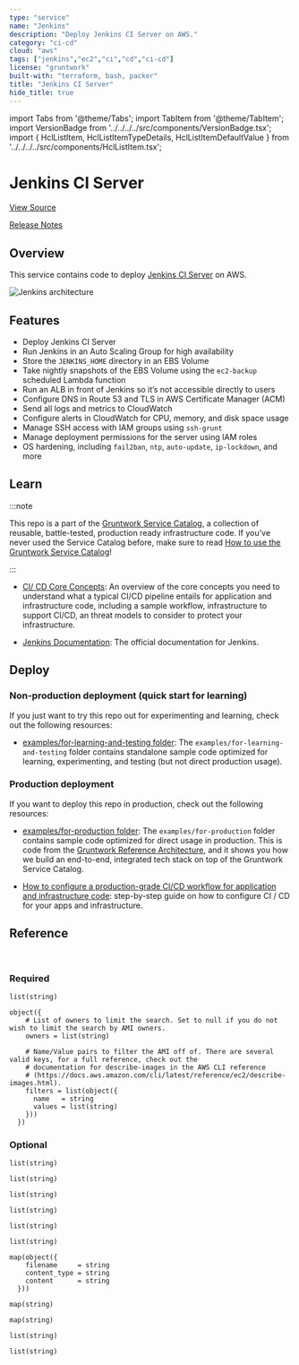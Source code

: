 ```yaml
---
type: "service"
name: "Jenkins"
description: "Deploy Jenkins CI Server on AWS."
category: "ci-cd"
cloud: "aws"
tags: ["jenkins","ec2","ci","cd","ci-cd"]
license: "gruntwork"
built-with: "terraform, bash, packer"
title: "Jenkins CI Server"
hide_title: true
---
```


import Tabs from '@theme/Tabs';
import TabItem from '@theme/TabItem';
import VersionBadge from '../../../../src/components/VersionBadge.tsx';
import { HclListItem, HclListItemTypeDetails, HclListItemDefaultValue } from '../../../../src/components/HclListItem.tsx';

<VersionBadge version="0.85.0" lastModifiedVersion="0.85.0"/>

# Jenkins CI Server


<a href="https://github.com/gruntwork-io/terraform-aws-service-catalog/tree/master/modules/mgmt/jenkins" className="link-button">View Source</a>

<a href="https://github.com/gruntwork-io/terraform-aws-service-catalog/releases?q=mgmt%2Fjenkins" className="link-button" title="Release notes for only the service catalog versions which impacted this service.">Release Notes</a>

## Overview

This service contains code to deploy [Jenkins CI Server](https://jenkins.io/) on AWS.

![Jenkins architecture](/img/reference/services/ci-cd-pipeline/jenkins-architecture.png)

## Features

*   Deploy Jenkins CI Server
*   Run Jenkins in an Auto Scaling Group for high availability
*   Store the `JENKINS_HOME` directory in an EBS Volume
*   Take nightly snapshots of the EBS Volume using the `ec2-backup` scheduled Lambda function
*   Run an ALB in front of Jenkins so it’s not accessible directly to users
*   Configure DNS in Route 53 and TLS in AWS Certificate Manager (ACM)
*   Send all logs and metrics to CloudWatch
*   Configure alerts in CloudWatch for CPU, memory, and disk space usage
*   Manage SSH access with IAM groups using `ssh-grunt`
*   Manage deployment permissions for the server using IAM roles
*   OS hardening, including `fail2ban`, `ntp`, `auto-update`, `ip-lockdown`, and more

## Learn

:::note

This repo is a part of the [Gruntwork Service Catalog](https://github.com/gruntwork-io/terraform-aws-service-catalog/),
a collection of reusable, battle-tested, production ready infrastructure code.
If you’ve never used the Service Catalog before, make sure to read
[How to use the Gruntwork Service Catalog](https://docs.gruntwork.io/reference/services/intro/overview)!

:::

*   [CI/ CD Core Concepts](https://docs.gruntwork.io/guides/build-it-yourself/pipelines/core-concepts/why-is-it-important-to-have-ci-cds):
    An overview of the core concepts you need to understand what a typical CI/CD pipeline entails for application and
    infrastructure code, including a sample workflow, infrastructure to support CI/CD, an threat models to consider to
    protect your infrastructure.

*   [Jenkins Documentation](https://jenkins.io/doc/): The official documentation for Jenkins.

## Deploy

### Non-production deployment (quick start for learning)

If you just want to try this repo out for experimenting and learning, check out the following resources:

*   [examples/for-learning-and-testing folder](https://github.com/gruntwork-io/terraform-aws-service-catalog/tree/master/examples/for-learning-and-testing): The
    `examples/for-learning-and-testing` folder contains standalone sample code optimized for learning, experimenting, and
    testing (but not direct production usage).

### Production deployment

If you want to deploy this repo in production, check out the following resources:

*   [examples/for-production folder](https://github.com/gruntwork-io/terraform-aws-service-catalog/tree/master/examples/for-production): The `examples/for-production` folder contains sample code
    optimized for direct usage in production. This is code from the
    [Gruntwork Reference Architecture](https://gruntwork.io/reference-architecture), and it shows you how we build an
    end-to-end, integrated tech stack on top of the Gruntwork Service Catalog.

*   [How to configure a production-grade CI/CD workflow for application and infrastructure code](https://docs.gruntwork.io/guides/build-it-yourself/pipelines/):
    step-by-step guide on how to configure CI / CD for your apps and infrastructure.

## Reference

<Tabs>
<TabItem value="inputs" label="Inputs" default>

<br/>

### Required

<HclListItem name="acm_ssl_certificate_domain" description="The domain name used for an SSL certificate issued by the Amazon Certificate Manager (ACM)." requirement="required" type="string">
</HclListItem>

<HclListItem name="alb_subnet_ids" description="The IDs of the subnets in which to deploy the ALB that runs in front of Jenkins. Must be subnets in <a href=#vpc_id><code>vpc_id</code></a>." requirement="required" type="list">
<HclListItemTypeDetails>

```hcl
list(string)
```

</HclListItemTypeDetails>
</HclListItem>

<HclListItem name="ami" description="The ID of the AMI to run on the Jenkins server. This should be the AMI build from the Packer template jenkins-ubuntu.json. One of var.ami or <a href=#ami_filters><code>ami_filters</code></a> is required. Set to null if looking up the ami with filters." requirement="required" type="string">
</HclListItem>

<HclListItem name="ami_filters" description="Properties on the AMI that can be used to lookup a prebuilt AMI for use with Jenkins. You can build the AMI using the Packer template jenkins-ubuntu.json. Only used if var.ami is null. One of var.ami or <a href=#ami_filters><code>ami_filters</code></a> is required. Set to null if passing the ami ID directly." requirement="required" type="object">
<HclListItemTypeDetails>

```hcl
object({
    # List of owners to limit the search. Set to null if you do not wish to limit the search by AMI owners.
    owners = list(string)

    # Name/Value pairs to filter the AMI off of. There are several valid keys, for a full reference, check out the
    # documentation for describe-images in the AWS CLI reference
    # (https://docs.aws.amazon.com/cli/latest/reference/ec2/describe-images.html).
    filters = list(object({
      name   = string
      values = list(string)
    }))
  })
```

</HclListItemTypeDetails>
</HclListItem>

<HclListItem name="domain_name" description="The domain name for the DNS A record to add for Jenkins (e.g. jenkins.foo.com). Must be in the domain managed by <a href=#hosted_zone_id><code>hosted_zone_id</code></a>." requirement="required" type="string">
</HclListItem>

<HclListItem name="hosted_zone_id" description="The ID of the Route 53 Hosted Zone in which to create a DNS A record for Jenkins." requirement="required" type="string">
</HclListItem>

<HclListItem name="instance_type" description="The instance type to use for the Jenkins server (e.g. t2.medium)" requirement="required" type="string">
</HclListItem>

<HclListItem name="jenkins_subnet_id" description="The ID of the subnet in which to deploy Jenkins. Must be a subnet in <a href=#vpc_id><code>vpc_id</code></a>." requirement="required" type="string">
</HclListItem>

<HclListItem name="memory" description="The amount of memory to give Jenkins (e.g., 1g or 512m). Used for the -Xms and -Xmx settings." requirement="required" type="string">
</HclListItem>

<HclListItem name="vpc_id" description="The ID of the VPC in which to deploy Jenkins" requirement="required" type="string">
</HclListItem>

### Optional

<HclListItem name="alarms_sns_topic_arn" description="The ARNs of SNS topics where CloudWatch alarms (e.g., for CPU, memory, and disk space usage) should send notifications. Also used for the alarms if the Jenkins backup job fails." requirement="optional" type="list">
<HclListItemTypeDetails>

```hcl
list(string)
```

</HclListItemTypeDetails>
<HclListItemDefaultValue defaultValue="[]"/>
</HclListItem>

<HclListItem name="allow_incoming_http_from_cidr_blocks" description="The IP address ranges in CIDR format from which to allow incoming HTTP requests to Jenkins." requirement="optional" type="list">
<HclListItemTypeDetails>

```hcl
list(string)
```

</HclListItemTypeDetails>
<HclListItemDefaultValue defaultValue="[]"/>
</HclListItem>

<HclListItem name="allow_incoming_http_from_security_group_ids" description="The IDs of security groups from which to allow incoming HTTP requests to Jenkins." requirement="optional" type="list">
<HclListItemTypeDetails>

```hcl
list(string)
```

</HclListItemTypeDetails>
<HclListItemDefaultValue defaultValue="[]"/>
</HclListItem>

<HclListItem name="allow_ssh_from_cidr_blocks" description="The IP address ranges in CIDR format from which to allow incoming SSH requests to Jenkins." requirement="optional" type="list">
<HclListItemTypeDetails>

```hcl
list(string)
```

</HclListItemTypeDetails>
<HclListItemDefaultValue defaultValue="[]"/>
</HclListItem>

<HclListItem name="allow_ssh_from_security_group_ids" description="The IDs of security groups from which to allow incoming SSH requests to Jenkins." requirement="optional" type="list">
<HclListItemTypeDetails>

```hcl
list(string)
```

</HclListItemTypeDetails>
<HclListItemDefaultValue defaultValue="[]"/>
</HclListItem>

<HclListItem name="backup_job_alarm_period" description="How often, in seconds, the backup job is expected to run. This is the same as <a href=#backup_job_schedule_expression><code>backup_job_schedule_expression</code></a>, but unfortunately, Terraform offers no way to convert rate expressions to seconds. We add a CloudWatch alarm that triggers if the value of <a href=#backup_job_metric_name><code>backup_job_metric_name</code></a> and <a href=#backup_job_metric_namespace><code>backup_job_metric_namespace</code></a> isn't updated within this time period, as that indicates the backup failed to run." requirement="optional" type="number">
<HclListItemDefaultValue defaultValue="86400"/>
</HclListItem>

<HclListItem name="backup_job_metric_name" description="The name for the CloudWatch Metric the AWS lambda backup job will increment every time the job completes successfully." requirement="optional" type="string">
<HclListItemDefaultValue defaultValue="jenkins-backup-job"/>
</HclListItem>

<HclListItem name="backup_job_metric_namespace" description="The namespace for the CloudWatch Metric the AWS lambda backup job will increment every time the job completes successfully." requirement="optional" type="string">
<HclListItemDefaultValue defaultValue="Custom/Jenkins"/>
</HclListItem>

<HclListItem name="backup_job_schedule_expression" description="A cron or rate expression that specifies how often to take a snapshot of the Jenkins server for backup purposes. See https://docs.aws.amazon.com/AmazonCloudWatch/latest/events/ScheduledEvents.html for syntax details." requirement="optional" type="string">
<HclListItemDefaultValue defaultValue="rate(1 day)"/>
</HclListItem>

<HclListItem name="backup_using_dlm" description="Set to true to backup the Jenkins Server using AWS Data Lifecycle Management Policies." requirement="optional" type="bool">
<HclListItemDefaultValue defaultValue="true"/>
</HclListItem>

<HclListItem name="backup_using_lambda" description="Set to true to backup the Jenkins Server using a Scheduled Lambda Function." requirement="optional" type="bool">
<HclListItemDefaultValue defaultValue="false"/>
</HclListItem>

<HclListItem name="build_permission_actions" description="The list of IAM actions this Jenkins server should be allowed to do: e.g., ec2:*, s3:*, etc. This should be the list of IAM permissions Jenkins needs in this AWS account to run builds. These permissions will be added to the server's IAM role for all resources ('*')." requirement="optional" type="list">
<HclListItemTypeDetails>

```hcl
list(string)
```

</HclListItemTypeDetails>
<HclListItemDefaultValue defaultValue="[]"/>
</HclListItem>

<HclListItem name="cloud_init_parts" description="Cloud init scripts to run on the Jenkins server when it is booting. See the part blocks in https://www.terraform.io/docs/providers/template/d/cloudinit_config.html for syntax." requirement="optional" type="map">
<HclListItemTypeDetails>

```hcl
map(object({
    filename     = string
    content_type = string
    content      = string
  }))
```

</HclListItemTypeDetails>
<HclListItemDefaultValue defaultValue="{}"/>
</HclListItem>

<HclListItem name="cloudwatch_log_group_kms_key_id" description="The ID (ARN, alias ARN, AWS ID) of a customer managed KMS Key to use for encrypting log data." requirement="optional" type="string">
<HclListItemDefaultValue defaultValue="null"/>
</HclListItem>

<HclListItem name="cloudwatch_log_group_retention_in_days" description="The number of days to retain log events in the log group. Refer to https://registry.terraform.io/providers/hashicorp/aws/latest/docs/resources/cloudwatch_log_group#retention_in_days for all the valid values. When null, the log events are retained forever." requirement="optional" type="number">
<HclListItemDefaultValue defaultValue="null"/>
</HclListItem>

<HclListItem name="cloudwatch_log_group_tags" description="Tags to apply on the CloudWatch Log Group, encoded as a map where the keys are tag keys and values are tag values." requirement="optional" type="map">
<HclListItemTypeDetails>

```hcl
map(string)
```

</HclListItemTypeDetails>
<HclListItemDefaultValue defaultValue="null"/>
</HclListItem>

<HclListItem name="custom_tags" description="A list of custom tags to apply to Jenkins and all other resources." requirement="optional" type="map">
<HclListItemTypeDetails>

```hcl
map(string)
```

</HclListItemTypeDetails>
<HclListItemDefaultValue defaultValue="{}"/>
</HclListItem>

<HclListItem name="default_user" description="The default OS user for the Jenkins AMI. For AWS Ubuntu AMIs, which is what the Packer template in jenkins-ubunutu.json uses, the default OS user is 'ubuntu'." requirement="optional" type="string">
<HclListItemDefaultValue defaultValue="ubuntu"/>
</HclListItem>

<HclListItem name="dlm_backup_job_schedule_interval" description="How often this lifecycle policy should be evaluated, in hours." requirement="optional" type="number">
<HclListItemDefaultValue defaultValue="24"/>
</HclListItem>

<HclListItem name="dlm_backup_job_schedule_name" description="The name of the data lifecyle management schedule" requirement="optional" type="string">
<HclListItemDefaultValue defaultValue="daily-last-two-weeks"/>
</HclListItem>

<HclListItem name="dlm_backup_job_schedule_number_of_snapshots_to_retain" description="How many snapshots to keep. Must be an integer between 1 and 1000." requirement="optional" type="number">
<HclListItemDefaultValue defaultValue="15"/>
</HclListItem>

<HclListItem name="dlm_backup_job_schedule_times" description="A list of times in 24 hour clock format that sets when the lifecyle policy should be evaluated. Max of 1." requirement="optional" type="list">
<HclListItemTypeDetails>

```hcl
list(string)
```

</HclListItemTypeDetails>
<HclListItemDefaultValue defaultValue="['03:00']"/>
</HclListItem>

<HclListItem name="ebs_kms_key_arn" description="The ARN of the KMS key used for encrypting the Jenkins EBS volume. The module will grant Jenkins permission to use this key." requirement="optional" type="string">
<HclListItemDefaultValue defaultValue="null"/>
</HclListItem>

<HclListItem name="ebs_kms_key_arn_is_alias" description="Whether or not the provide EBS KMS key ARN is a key alias. If providing the key ID, leave this set to false." requirement="optional" type="bool">
<HclListItemDefaultValue defaultValue="false"/>
</HclListItem>

<HclListItem name="enable_cloudwatch_alarms" description="Set to true to enable several basic CloudWatch alarms around CPU usage, memory usage, and disk space usage. If set to true, make sure to specify SNS topics to send notifications to using <a href=#alarms_sns_topic_arn><code>alarms_sns_topic_arn</code></a>." requirement="optional" type="bool">
<HclListItemDefaultValue defaultValue="true"/>
</HclListItem>

<HclListItem name="enable_cloudwatch_log_aggregation" description="Set to true to add AIM permissions to send logs to CloudWatch. This is useful in combination with https://github.com/gruntwork-io/terraform-aws-monitoring/tree/master/modules/logs/cloudwatch-log-aggregation-scripts to do log aggregation in CloudWatch." requirement="optional" type="bool">
<HclListItemDefaultValue defaultValue="true"/>
</HclListItem>

<HclListItem name="enable_cloudwatch_metrics" description="Set to true to add IAM permissions to send custom metrics to CloudWatch. This is useful in combination with https://github.com/gruntwork-io/terraform-aws-monitoring/tree/master/modules/agents/cloudwatch-agent to get memory and disk metrics in CloudWatch for your Jenkins server." requirement="optional" type="bool">
<HclListItemDefaultValue defaultValue="true"/>
</HclListItem>

<HclListItem name="enable_ip_lockdown" description="Enable ip-lockdown to block access to the instance metadata. Defaults to true." requirement="optional" type="bool">
<HclListItemDefaultValue defaultValue="true"/>
</HclListItem>

<HclListItem name="enable_ssh_grunt" description="Set to true to add IAM permissions for ssh-grunt (https://github.com/gruntwork-io/terraform-aws-security/tree/master/modules/ssh-grunt), which will allow you to manage SSH access via IAM groups." requirement="optional" type="bool">
<HclListItemDefaultValue defaultValue="true"/>
</HclListItem>

<HclListItem name="external_account_auto_deploy_iam_role_arns" description="A list of IAM role ARNs in other AWS accounts that Jenkins will be able to assume to do automated deployment in those accounts." requirement="optional" type="list">
<HclListItemTypeDetails>

```hcl
list(string)
```

</HclListItemTypeDetails>
<HclListItemDefaultValue defaultValue="[]"/>
</HclListItem>

<HclListItem name="external_account_ssh_grunt_role_arn" description="If you are using ssh-grunt and your IAM users / groups are defined in a separate AWS account, you can use this variable to specify the ARN of an IAM role that ssh-grunt can assume to retrieve IAM group and public SSH key info from that account. To omit this variable, set it to an empty string (do NOT use null, or Terraform will complain)." requirement="optional" type="string">
<HclListItemDefaultValue defaultValue=""/>
</HclListItem>

<HclListItem name="is_internal_alb" description="Set to true to make the Jenkins ALB an internal ALB that cannot be accessed from the public Internet. We strongly recommend setting this to true to keep Jenkins more secure." requirement="optional" type="bool">
<HclListItemDefaultValue defaultValue="true"/>
</HclListItem>

<HclListItem name="jenkins_device_name" description="The OS device name where the Jenkins EBS volume should be attached" requirement="optional" type="string">
<HclListItemDefaultValue defaultValue="xvdh"/>
</HclListItem>

<HclListItem name="jenkins_mount_point" description="The OS path where the Jenkins EBS volume should be mounted" requirement="optional" type="string">
<HclListItemDefaultValue defaultValue="/jenkins"/>
</HclListItem>

<HclListItem name="jenkins_user" description="The OS user that should be used to run Jenkins" requirement="optional" type="string">
<HclListItemDefaultValue defaultValue="jenkins"/>
</HclListItem>

<HclListItem name="jenkins_volume_encrypted" description="Set to true to encrypt the Jenkins EBS volume." requirement="optional" type="bool">
<HclListItemDefaultValue defaultValue="true"/>
</HclListItem>

<HclListItem name="jenkins_volume_size" description="The amount of disk space, in GB, to allocate for the EBS volume used by the Jenkins server." requirement="optional" type="number">
<HclListItemDefaultValue defaultValue="200"/>
</HclListItem>

<HclListItem name="jenkins_volume_type" description="The type of volume to use for the EBS volume used by the Jenkins server. Must be one of: standard, gp2, io1, sc1, or st1." requirement="optional" type="string">
<HclListItemDefaultValue defaultValue="gp2"/>
</HclListItem>

<HclListItem name="keypair_name" description="The name of a Key Pair that can be used to SSH to the Jenkins server. Leave blank if you don't want to enable Key Pair auth." requirement="optional" type="string">
<HclListItemDefaultValue defaultValue="null"/>
</HclListItem>

<HclListItem name="name" description="Enter the name of the Jenkins server" requirement="optional" type="string">
<HclListItemDefaultValue defaultValue="jenkins"/>
</HclListItem>

<HclListItem name="root_block_device_volume_type" description="The type of volume to use for the root disk for Jenkins. Must be one of: standard, gp2, io1, sc1, or st1." requirement="optional" type="string">
<HclListItemDefaultValue defaultValue="gp2"/>
</HclListItem>

<HclListItem name="root_volume_size" description="The amount of disk space, in GB, to allocate for the root volume of this server. Note that all of Jenkins' data is stored on a separate EBS Volume (see <a href=#jenkins_volume_size><code>jenkins_volume_size</code></a>), so this root volume is primarily used for the OS, temp folders, apps, etc." requirement="optional" type="number">
<HclListItemDefaultValue defaultValue="100"/>
</HclListItem>

<HclListItem name="should_create_cloudwatch_log_group" description="When true, precreate the CloudWatch Log Group to use for log aggregation from the EC2 instances. This is useful if you wish to customize the CloudWatch Log Group with various settings such as retention periods and KMS encryption. When false, the CloudWatch agent will automatically create a basic log group to use." requirement="optional" type="bool">
<HclListItemDefaultValue defaultValue="true"/>
</HclListItem>

<HclListItem name="skip_health_check" description="If set to true, skip the health check, and start a rolling deployment of Jenkins without waiting for it to initially be in a healthy state. This is primarily useful if the server group is in a broken state and you want to force a deployment anyway." requirement="optional" type="bool">
<HclListItemDefaultValue defaultValue="false"/>
</HclListItem>

<HclListItem name="ssh_grunt_iam_group" description="If you are using ssh-grunt, this is the name of the IAM group from which users will be allowed to SSH to this Jenkins server. This value is only used if enable_ssh_grunt=true." requirement="optional" type="string">
<HclListItemDefaultValue defaultValue="ssh-grunt-users"/>
</HclListItem>

<HclListItem name="ssh_grunt_iam_group_sudo" description="If you are using ssh-grunt, this is the name of the IAM group from which users will be allowed to SSH to this Jenkins server with sudo permissions. This value is only used if enable_ssh_grunt=true." requirement="optional" type="string">
<HclListItemDefaultValue defaultValue="ssh-grunt-sudo-users"/>
</HclListItem>

<HclListItem name="tenancy" description="The tenancy of this server. Must be one of: default, dedicated, or host." requirement="optional" type="string">
<HclListItemDefaultValue defaultValue="default"/>
</HclListItem>

<HclListItem name="use_managed_iam_policies" description="When true, all IAM policies will be managed as dedicated policies rather than inline policies attached to the IAM roles. Dedicated managed policies are friendlier to automated policy checkers, which may scan a single resource for findings. As such, it is important to avoid inline policies when targeting compliance with various security standards." requirement="optional" type="bool">
<HclListItemDefaultValue defaultValue="true"/>
</HclListItem>

</TabItem>
<TabItem value="outputs" label="Outputs">

<br/>

<HclListItem name="alb_arn" description="The ARN of the ALB deployed in front of Jenkins">
</HclListItem>

<HclListItem name="alb_dns_name" description="The DNS name of the ALB deployed in front of Jenkins">
</HclListItem>

<HclListItem name="alb_hosted_zone_id" description="The hosted zone ID of the ALB deployed in front of Jenkins">
</HclListItem>

<HclListItem name="alb_http_listener_arns" description="The ARNs of just the HTTP ALB listeners of the ALB deployed in front of Jenkins">
</HclListItem>

<HclListItem name="alb_https_listener_acm_cert_arns" description="The ARNs of just the HTTPS ALB listeners that usse ACM certs of the ALB deployed in front of Jenkins">
</HclListItem>

<HclListItem name="alb_https_listener_non_acm_cert_arns" description="The ARNs of just the HTTPS ALB listeners that use non-ACM certs of the ALB deployed in front of Jenkins">
</HclListItem>

<HclListItem name="alb_listener_arns" description="The ARNs of the ALB listeners of the ALB deployed in front of Jenkins">
</HclListItem>

<HclListItem name="alb_name" description="The name of the ALB deployed in front of Jenkins">
</HclListItem>

<HclListItem name="alb_security_group_id" description="The ID of the security group attached to the ALB deployed in front of Jenkins">
</HclListItem>

<HclListItem name="backup_lambda_function_arn">
</HclListItem>

<HclListItem name="backup_lambda_function_name">
</HclListItem>

<HclListItem name="jenkins_asg_name" description="The name of the Auto Scaling Group in which Jenkins is running">
</HclListItem>

<HclListItem name="jenkins_domain_name" description="The public domain name configured for Jenkins">
</HclListItem>

<HclListItem name="jenkins_ebs_volume_id" description="The ID of the EBS Volume that will store the JENKINS_HOME directory">
</HclListItem>

<HclListItem name="jenkins_iam_role_arn" description="The ARN of the IAM role attached to the Jenkins EC2 Instance">
</HclListItem>

<HclListItem name="jenkins_iam_role_id" description="The ID of the IAM role attached to the Jenkins EC2 Instance">
</HclListItem>

<HclListItem name="jenkins_security_group_id" description="The ID of the Security Group attached to the Jenkins EC2 Instance">
</HclListItem>

</TabItem>
</Tabs>


<!-- ##DOCS-SOURCER-START
{"sourcePlugin":"service-catalog-api","hash":"58632587dc33109953d17f34063a0ebe"}
##DOCS-SOURCER-END -->
